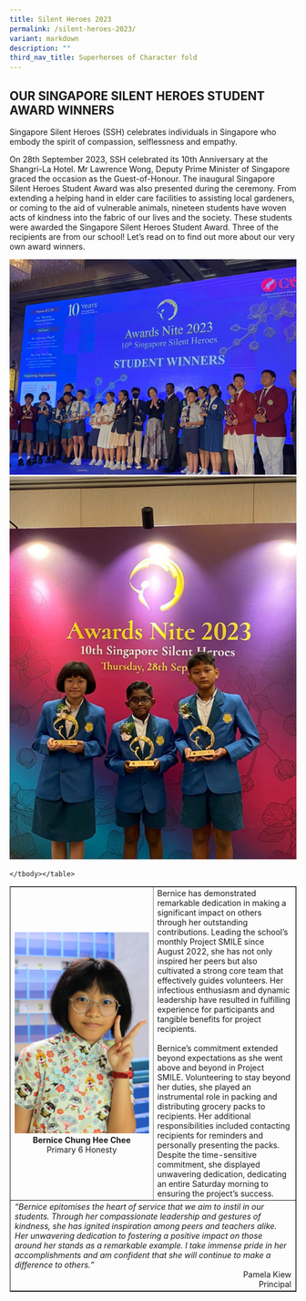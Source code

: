 ```yaml
---
title: Silent Heroes 2023
permalink: /silent-heroes-2023/
variant: markdown
description: ""
third_nav_title: Superheroes of Character fold
---
```

<style>
        table {
            width: 100%; /* Set the table to span the full width of its container */
        }
        td {
            width: 50%; /* Each column will take up half of the table's width */
        }
    </style>

<h2><strong>OUR SINGAPORE SILENT HEROES STUDENT AWARD WINNERS</strong></h2>

<p>Singapore Silent Heroes (SSH) celebrates individuals in Singapore who embody the spirit of compassion, selflessness and empathy.</p>

<p>On 28th September 2023, SSH celebrated its 10th Anniversary at the Shangri-La Hotel. Mr Lawrence Wong, Deputy Prime Minister of Singapore graced the occasion as the Guest-of-Honour. The inaugural Singapore Silent Heroes Student Award was also presented during the ceremony. From extending a helping hand in elder care facilities to assisting local gardeners, or coming to the aid of vulnerable animals, nineteen students have woven acts of kindness into the fabric of our lives and the society. These students were awarded the Singapore Silent Heroes Student Award. Three of the recipients are from our school! Let’s read on to find out more about our very own award winners.</p>

![](/images/Potential%20Parents%20&amp;%20Students/Superheroes%20of%20Character/SilentHeroes2023_1.png)
<br>
![](/images/Potential%20Parents%20&amp;%20Students/Superheroes%20of%20Character/SilentHeroes2023_2.png)
<br>
<table border="1">
        <tbody><tr>
            <td><img src="/images/Potential%20Parents%20&amp;%20Students/Superheroes%20of%20Character/SilentHeroes2023_3.png"><div style="text-align: center;"><strong>Bernice Chung Hee Chee</strong></div><div style="text-align: center;">Primary 6 Honesty</div></td>
            <td>Bernice has demonstrated remarkable dedication in making a significant impact on others through her outstanding contributions. Leading the school’s monthly Project SMILE since August 2022, she has not only inspired her peers but also cultivated a strong core team that effectively guides volunteers. Her infectious enthusiasm and dynamic leadership have resulted in fulfilling experience for participants and tangible benefits for project recipients.<br><br>Bernice’s commitment extended beyond expectations as she went above and beyond in Project SMILE. Volunteering to stay beyond her duties, she played an instrumental role in packing and distributing grocery packs to recipients. Her additional responsibilities included contacting recipients for reminders and personally presenting the packs. Despite the time-sensitive commitment, she displayed unwavering dedication, dedicating an entire Saturday morning to ensuring the project’s success.</td>
        </tr>
				<tr>
            <td colspan="2"><i>“Bernice epitomises the heart of service that we aim to instil in our students. Through her compassionate leadership and gestures of kindness, she has ignited inspiration among peers and teachers alike. Her unwavering dedication to fostering a positive impact on those around her stands as a remarkable example. I take immense pride in her accomplishments and am confident that she will continue to make a difference to others.”</i><div style="text-align: right;">Pamela Kiew</div><div style="text-align: right;">Principal</div></td>
        </tr>

    </tbody></table>
